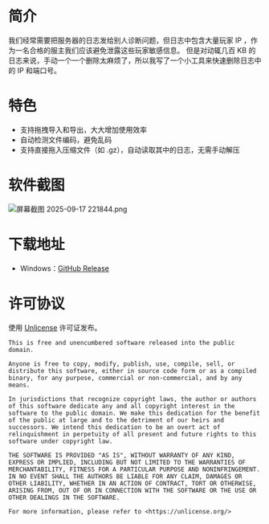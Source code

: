 # 简介

我们经常需要把服务器的日志发给别人诊断问题，但日志中包含大量玩家 IP ，作为一名合格的服主我们应该避免泄露这些玩家敏感信息。
但是对动辄几百 KB 的日志来说，手动一个一个删除太麻烦了，所以我写了一个小工具来快速删除日志中的 IP 和端口号。

# 特色

- 支持拖拽导入和导出，大大增加使用效率
- 自动检测文件编码，避免乱码
- 支持直接拖入压缩文件（如 .gz），自动读取其中的日志，无需手动解压

# 软件截图

![屏幕截图 2025-09-17 221844.png](https://vip.123pan.cn/1815736616/yk6baz03t0n000d7w33hbxu5euj4dmreDIYPAIUwAqQPApxPAIYO.png)

# 下载地址

- Windows：[GitHub Release](https://github.com/Mooshed88-a/MCLogAnonymizer/releases)

# 许可协议

使用 [Unlicense](./LICENSE) 许可证发布。

```
This is free and unencumbered software released into the public domain.

Anyone is free to copy, modify, publish, use, compile, sell, or
distribute this software, either in source code form or as a compiled
binary, for any purpose, commercial or non-commercial, and by any
means.

In jurisdictions that recognize copyright laws, the author or authors
of this software dedicate any and all copyright interest in the
software to the public domain. We make this dedication for the benefit
of the public at large and to the detriment of our heirs and
successors. We intend this dedication to be an overt act of
relinquishment in perpetuity of all present and future rights to this
software under copyright law.

THE SOFTWARE IS PROVIDED "AS IS", WITHOUT WARRANTY OF ANY KIND,
EXPRESS OR IMPLIED, INCLUDING BUT NOT LIMITED TO THE WARRANTIES OF
MERCHANTABILITY, FITNESS FOR A PARTICULAR PURPOSE AND NONINFRINGEMENT.
IN NO EVENT SHALL THE AUTHORS BE LIABLE FOR ANY CLAIM, DAMAGES OR
OTHER LIABILITY, WHETHER IN AN ACTION OF CONTRACT, TORT OR OTHERWISE,
ARISING FROM, OUT OF OR IN CONNECTION WITH THE SOFTWARE OR THE USE OR
OTHER DEALINGS IN THE SOFTWARE.

For more information, please refer to <https://unlicense.org/>
```
